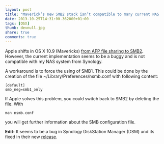 ```yaml
---
layout: post
title: "Maverick’s new SMB2 stack isn’t compatible to many current NAS systems"
date: 2013-10-25T14:31:00.362000+01:00 
tags: [OSX]
thumb: devnull.jpg
share: true
comments: true
---
```


Apple shifts in OS X 10.9 (Mavericks) [from AFP file sharing to SMB2](http://appleinsider.com/articles/13/06/11/apple-shifts-from-afp-file-sharing-to-smb2-in-os-x-109-mavericks).
However, the current implementation seems to be a buggy and is not compatible with my NAS system from Synology.

A workaround is to force the using of SMB1. This could be done by the creation of the file ~/Library/Preferences/nsmb.conf with following content:

	[default]
	smb_neg=smb1_only

If Apple solves this problem, you could switch back to SMB2 by deleting the file. With

	man nsmb.conf

you will get further information about the SMB configuration file.

**Edit:** It seems to be a bug in Synology DiskStation Manager (DSM) und its fixed in their new [release](http://www.synology.com/releaseNote_enu/DS212j.php?lang=us).

